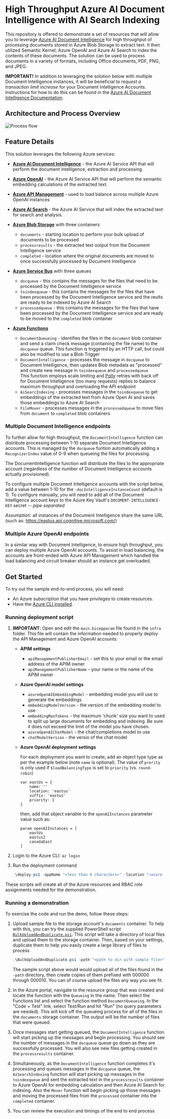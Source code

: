 # High Throughput Azure AI Document Intelligence with AI Search Indexing

This repository is offered to demonstrate a set of resources that will allow you to leverage [Azure AI Document Intelligence](https://learn.microsoft.com/en-us/azure/ai-services/document-intelligence/?view=doc-intel-4.0.0) for high throughput of processing documents stored in Azure Blob Storage to extract text. It then utilized Semantic Kernel, Azure OpenAI and Azure AI Search to index the contents of these documents. The solution can be used to process documents in a variety of formats, including Office documents, PDF, PNG, and JPEG.



**IMPORTANT!** In addition to leveraging the solution below with multiple Document Intelligence instances, it will be beneficial to _request a transaction limit increase_ for your Document Intelligence Accounts. Instructions for how to do this can be found in the [Azure AI Document Intelligence Documentation](https://docs.microsoft.com/en-us/azure/applied-ai-services/form-recognizer/service-limits#increasing-transactions-per-second-request-limit)

## Architecture and Process Overview

![Process flow](Images/ProcessFlow.png)


## Feature Details

This solution leverages the following Azure services:

- **[Azure AI Document Intelligence](https://learn.microsoft.com/en-us/azure/ai-services/document-intelligence/?view=doc-intel-4.0.0)** - the Azure AI Service API that will perform the document intelligence, extraction and processing.

- **[Azure OpenAI](https://azure.microsoft.com/en-us/products/ai-services/openai-service)** - the Azure AI Service API that will perform the semantic embedding calculations of the extracted text.
- **[Azure API Management](https://learn.microsoft.com/en-us/azure/api-management/)** - used to load balance across multiple Azure OpenAI instances
- **[Azure AI Search](https://learn.microsoft.com/en-us/azure/search/search-what-is-azure-search)** - the Azure AI Service that will index the extracted text for search and analysis.
- **[Azure Blob Storage](https://learn.microsoft.com/en-us/azure/storage/blobs/storage-blobs-introduction)** with three containers
  - `documents` - starting location to perform your bulk upload of documents to be processed
  - `processresults`  - the extracted text output from the Document Intelligence service
  - `completed` - location where the original documents are moved to once successfully processed by Document Intelligence
- **[Azure Service Bus](https://learn.microsoft.com/en-us/azure/service-bus-messaging/)** with three queues
  - `docqueue` - this contains the messages for the files that need to be processed by the Document Intelligence service
  - `toindexqueue` - this contains the messages for the files that have been processed by the Document Intelligence service and the reults are ready to be indexed by Azure AI Search
  - `processedqueue` - this contains the messages for the files that have been processed by the Document Intelligence service and are ready to be moved to the `completed` blob container
- **[Azure Functions](https://learn.microsoft.com/en-us/azure/azure-functions/functions-overview?pivots=programming-language-csharp)**
  - `DocumentQueueing` - identifies the files in the `document` blob container and send a claim check message (containing the file name) to the `docqueue` queue. This function is triggered by an HTTP call, but could also be modified to use a Blob Trigger
  - `DocumentIntelligence` - processes the message in `docqueue` to Document Intelligence, then updates Blob metadata as "processed" and create new message in `toindexqueue` and `processedqueue` \
    This function employs scale limiting and [Polly](https://github.com/App-vNext/Polly) retries with back off for Document Intelligence (too many requests) replies to balance maximum throughput and overloading the API endpoint
  - `AiSearcIndexing` - processes messages in the `toindexqueue` to get embeddings of the extracted text from Azure Open AI and saves those embeddings to Azure AI Search
  - `FileMover` - processes messages in the `processedqueue` to move files from `document` to `completed` blob containers

### Multiple Document Intelligence endpoints

To further allow for high throughput, the `DocumentIntelligence` function can distribute processing between 1-10 separate Document Intelligence accounts. This is managed by the `docqueue` funtion automatically adding a `RecognizerIndex` value of 0-9 when queueing the files for processing. 

The DocumentIntelligence function will distribute the files to the appropriate account (regardless of the number of Document Intelligence accounts actually provisioned). 

To configure multiple Document Intelligence accounts with the script below, add a value between 1-10 for the `-docIntelligenceInstanceCount` (default is 1). To configure manually, you will need to add all of the Document Intelligence account keys to the Azure Key Vault's `DOCUMENT-INTELLIGENCE-KEY` secret -- _pipe separated_

_Assumption:_ all instances of the Document Intelligence share the same URL (such as: https://eastus.api.cognitive.microsoft.com/)

### Multiple Azure OpenAI endpoints

In a similar way with Document Intelligence, to ensure high throughput, you can deploy multiple Azure OpenAI accounts. To assist in load balancing, the accounts are front-ended with Azure API Management which handled the load balancing and circuit breaker should an instance get overloaded.


## Get Started

To try out the sample end-to-end process, you will need:

- An Azure subscription that you have privileges to create resources.
- Have the [Azure CLI installed](https://docs.microsoft.com/en-us/cli/azure/install-azure-cli).

### Running deployment script

1. **IMPORTANT**: Open and edit the `main.bicepparam` file found in the `infra` folder. This file will contain the information needed to properly deploy the API Management and Azure OpenAI accounts:

    - **APIM settings**
      - `apiManagementPublisherEmail` - set this to your email or the email address of the APIM owner
      - `apiManagementPublisherName` - your name or the name of the APIM owner

    - **Azure OpenAI model settings**

      - `azureOpenAIEmbeddingModel` - embedding model you will use to generate the embeddings
      - `embeddingModelVersion` - the version of the embedding model to use
      - `embeddingMaxTokens` - the maximum 'chunk' size you want to used to split up large documents for embedding and indexing. Be sure it does not exceed the limit of the model you have chosen.
      - `azureOpenAIChatModel` - the chat/completions model to use
      - `chatModelVersion` - the versio of the chat model

    - **Azure OpenAI deployment settings**

        For each deployment you want to create, add an object type type as per the example below (note `name` is optional). The value of `prority` is only used if `$loadBalancingType` is set to `priority` (vs. `round-robin`)

        ``` bicep
        var eastUs = {
            name: ''
            location: 'eastus'
            suffix: 'eastus'
            priority: 1
        }
        ```

        then, add that object variable to the `openAIInstances` parameter value such as:

        ``` bicep
        param openAIInstances = [
            eastUs
            eastus2
            canadaEast  
        ]
        ```

2. Login to the Azure CLI:  `az login`
3. Run the deployment command

    ``` PowerShell
    .\deploy.ps1 -appName "<less than 6 characters>" -location "<azure region>" -docIntelligenceInstanceCount "<number needed>" -loadBalancingType "<priority or round-robin>"
    ```

These scripts will create all of the Azure resources and RBAC role assignments needed for the demonstration.

### Running a demonstration

To exercise the code and run the demo, follow these steps:


1. Upload sample file to the storage account's `documents` container. To help with this, you can try the supplied PowerShell script [`BulkUploadAndDuplicate.ps1`](Scripts/BulkUploadAndDuplicate.ps1). This script will take a directory of local files and upload them to the storage container. Then, based on your settings, duplicate them to help you easily create a large library of files to process

    ```Powershell
    .\BulkUploadAndDuplicate.ps1 -path "<path to dir with sample file>" -storageAccountName "<storage account name>" -containerName "incoming" -counterStart 0 -duplicateCount 10
    ```

    The sample script above would would upload all of the files found in the `-path` directory, then create copies of them prefixed with 000000 through 000010. You can of course upload the files any way you see fit.

2. In the Azure portal, navigate to the resource group that was created and locate the function with the `Queueing` in the name. Then select the Functions list and select the function method `DocumentQueueing`. In the "Code + Test" link, select Test/Run and hit "Run" (no query parameters are needed). This will kick off the queueing process for all of the files in the `documents` storage container. The output will be the number of files that were queued.

3. Once messages start getting queued, the `DocumentIntelligence` function will start picking up the messages and begin processing. You should see the number of messages in the `docqueue` queue go down as they are successfully processed. You will also see new files getting created in the `processresults` container.

4. Simultaneously, as the `DocumentIntelligence` function completes it's processing and queues messages in the `docqueue` queue, the `AiSearchIndexing` function will start picking up messages in the `toindexqueue` and sent the extracted text in the `processresults` container to Azure OpenAI for embedding calculation and then Azure AI Search for indexing. Also the `Mover` function will begin picking up those messages and moving the processed files from the `processed` container into the `completed` container.

5. You can review the execution and timings of the end to end process



